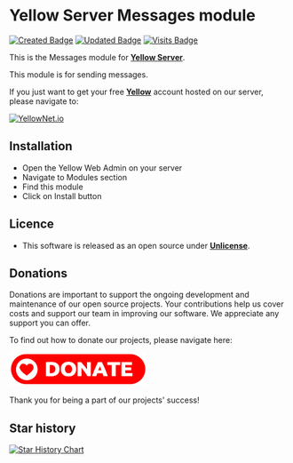 # Yellow Server Messages module

[![Created Badge](https://badges.pufler.dev/created/libersoft-org/yellow-server-module-messages)](https://badges.pufler.dev) [![Updated Badge](https://badges.pufler.dev/updated/libersoft-org/yellow-server-module-messages)](https://badges.pufler.dev) [![Visits Badge](https://badges.pufler.dev/visits/libersoft-org/yellow-server-module-messages)](https://badges.pufler.dev)

This is the Messages module for [**Yellow Server**](https://github.com/libersoft-org/yellow-server/).

This module is for sending messages.

If you just want to get your free [**Yellow**](https://yellow.libersoft.org) account hosted on our server, please navigate to:

[![YellowNet.io](https://raw.githubusercontent.com/libersoft-org/odtp-documentation/main/logo.png)](https://yellownet.io)

## Installation

- Open the Yellow Web Admin on your server
- Navigate to Modules section
- Find this module
- Click on Install button

## Licence

- This software is released as an open source under [**Unlicense**](./LICENSE).

## Donations

Donations are important to support the ongoing development and maintenance of our open source projects. Your contributions help us cover costs and support our team in improving our software. We appreciate any support you can offer.

To find out how to donate our projects, please navigate here:

[![Donate](https://raw.githubusercontent.com/libersoft-org/documents/main/donate.png)](https://libersoft.org/donations)

Thank you for being a part of our projects' success!

## Star history

[![Star History Chart](https://api.star-history.com/svg?repos=libersoft-org/yellow-server-module-messages&type=Date)](https://star-history.com/#libersoft-org/yellow-server-module-messages&Date)
